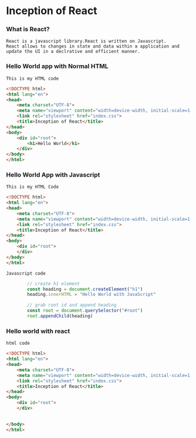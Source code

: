 # Inception of React

### What is React?
```
React is a javascript library.React is written on Javascript.
React allows to changes in state and data within a application and update the UI in a declrative and efficient manner.
```

### Hello World app with Normal HTML

```This is my HTML code```

```html
<!DOCTYPE html>
<html lang="en">
<head>
    <meta charset="UTF-8">
    <meta name="viewport" content="width=device-width, initial-scale=1.0">
    <link rel="stylesheet" href="index.css">
    <title>Inception of React</title>
</head>
<body>
    <div id="root">
        <h1>Hello World</h1>
    </div>
</body>
</html>
```

### Hello World App with Javascript

```This is my HTML Code ```
```html
<!DOCTYPE html>
<html lang="en">
<head>
    <meta charset="UTF-8">
    <meta name="viewport" content="width=device-width, initial-scale=1.0">
    <link rel="stylesheet" href="index.css">
    <title>Inception of React</title>
</head>
<body>
    <div id="root">
    </div>
</body>
</html>
```

```Javascript code```
```javascript
        // create h1 element 
        const heading = document.createElement("h1")
        heading.innerHTML = "Hello World with JavaScript"

        // grab root id and append heading
        const root = document.querySelector("#root")
        root.appendChild(heading)
```

### Hello world with react

```html code ```

```html 
<!DOCTYPE html>
<html lang="en">
<head>
    <meta charset="UTF-8">
    <meta name="viewport" content="width=device-width, initial-scale=1.0">
    <link rel="stylesheet" href="index.css">
    <title>Inception of React</title>
</head>
<body>
    <div id="root">
    </div>

    
</body>
</html>
```




